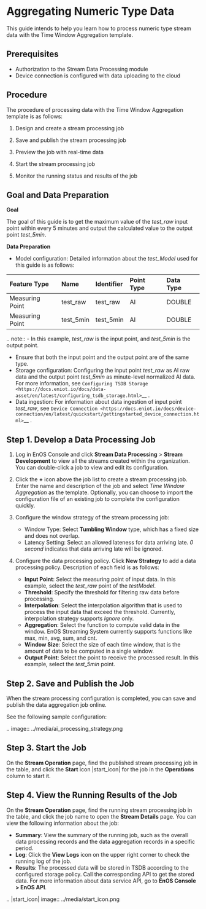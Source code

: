 # Aggregating Numeric Type Data

This guide intends to help you learn how to process numeric type stream data with the Time Window Aggregation template.

## Prerequisites

- Authorization to the Stream Data Processing module
- Device connection is configured with data uploading to the cloud

## Procedure

The procedure of processing data with the Time Window Aggregation template is as follows:

1. Design and create a stream processing job

2. Save and publish the stream processing job

3. Preview the job with real-time data

4. Start the stream processing job

5. Monitor the running status and results of the job

## Goal and Data Preparation

**Goal**

The goal of this guide is to get the maximum value of the *test_raw* input point within every 5 minutes and output the calculated value to the output point *test_5min*.

**Data Preparation**

- Model configuration: Detailed information about the *test_Model* used for this guide is as follows:

| Feature Type  | Name      | Identifier | Point Type | Data Type |
|:--------------|:----------|:-----------|:-----------|:----------|
| Measuring Point | test_raw  | test_raw   | AI         | DOUBLE    |
| Measuring Point | test_5min | test_5min  | AI         | DOUBLE    |

.. note:: - In this example, *test_raw* is the input point, and *test_5min* is the output point.
   - Ensure that both the input point and the output point are of the same type.
   - Storage configuration: Configuring the input point *test_raw* as AI raw data and the output point *test_5min* as minute-level normalized AI data. For more information, see `Configuring TSDB Storage <https://docs.eniot.io/docs/data-asset/en/latest/configuring_tsdb_storage.html>`__ .  
   - Data ingestion: For information about data ingestion of input point *test_raw*, see `Device Connection <https://docs.eniot.io/docs/device-connection/en/latest/quickstart/gettingstarted_device_connection.html>`__ .


## Step 1. Develop a Data Processing Job

1. Log in EnOS Console and click **Stream Data Processing** > **Stream Development** to view all the streams created within the organization. You can double-click a job to view and edit its configuration.

2. Click the **+** icon above the job list to create a stream processing job. Enter the name and description of the job and select *Time Window Aggregation* as the template. Optionally, you can choose to import the configuration file of an existing job to complete the configuration quickly.

3. Configure the window strategy of the stream processing job:

   - Window Type: Select **Tumbling Window** type, which has a fixed size and does not overlap.
   - Latency Setting: Select an allowed lateness for data arriving late. *0 second* indicates that data arriving late will be ignored.

4. Configure the data processing policy. Click **New Strategy** to add a data processing policy. Description of each field is as follows:

   - **Input Point**: Select the measuring point of input data. In this example, select the *test_raw* point of the *testModel*.
   - **Threshold**: Specify the threshold for filtering raw data before processing.
   - **Interpolation**: Select the interpolation algorithm that is used to process the input data that exceed the threshold. Currently, interpolation strategy supports *Ignore* only.
   - **Aggregation**: Select the function to compute valid data in the window. EnOS Streaming System currently supports functions like max, min, avg, sum, and cnt.
   - **Window Size**: Select the size of each time window, that is the amount of data to be computed in a single window.
   - **Output Point**: Select the point to receive the processed result. In this example, select the *test_5min* point.

## Step 2. Save and Publish the Job

When the stream processing configuration is completed, you can save and publish the data aggregation job online.

See the following sample configuration:

.. image:: ../media/ai_processing_strategy.png

## Step 3. Start the Job

On the **Stream Operation** page, find the published stream processing job in the table, and click the **Start** icon |start_icon| for the job in the **Operations** column to start it.

## Step 4. View the Running Results of the Job

On the **Stream Operation** page, find the running stream processing job in the table, and click the job name to open the **Stream Details** page. You can view the following information about the job:

- **Summary**: View the summary of the running job, such as the overall data processing records and the data aggregation records in a specific period.
- **Log**: Click the **View Logs** icon on the upper right corner to check the running log of the job.
- **Results**: The processed data will be stored in TSDB according to the configured storage policy. Call the corresponding API to get the stored data. For more information about data service API, go to **EnOS Console > EnOS API**.

.. |start_icon| image:: ../media/start_icon.png

<!--end-->

